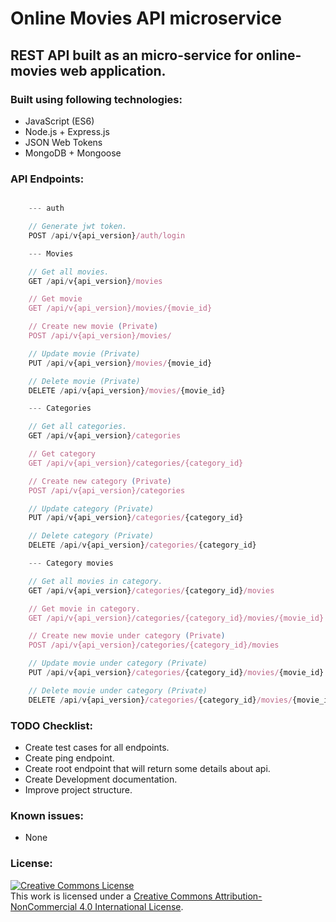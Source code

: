 # Online Movies API microservice

## REST API built as an micro-service for online-movies web application.

### Built using following technologies:

- JavaScript (ES6)
- Node.js + Express.js
- JSON Web Tokens
- MongoDB + Mongoose

### API Endpoints:

```javascript

    --- auth

    // Generate jwt token.
    POST /api/v{api_version}/auth/login

    --- Movies

    // Get all movies.
    GET /api/v{api_version}/movies

    // Get movie
    GET /api/v{api_version}/movies/{movie_id}

    // Create new movie (Private)
    POST /api/v{api_version}/movies/

    // Update movie (Private)
    PUT /api/v{api_version}/movies/{movie_id}

    // Delete movie (Private)
    DELETE /api/v{api_version}/movies/{movie_id}

    --- Categories

    // Get all categories.
    GET /api/v{api_version}/categories

    // Get category
    GET /api/v{api_version}/categories/{category_id}

    // Create new category (Private)
    POST /api/v{api_version}/categories

    // Update category (Private)
    PUT /api/v{api_version}/categories/{category_id}

    // Delete category (Private)
    DELETE /api/v{api_version}/categories/{category_id}

    --- Category movies

    // Get all movies in category.
    GET /api/v{api_version}/categories/{category_id}/movies

    // Get movie in category.
    GET /api/v{api_version}/categories/{category_id}/movies/{movie_id}

    // Create new movie under category (Private)
    POST /api/v{api_version}/categories/{category_id}/movies

    // Update movie under category (Private)
    PUT /api/v{api_version}/categories/{category_id}/movies/{movie_id}

    // Delete movie under category (Private)
    DELETE /api/v{api_version}/categories/{category_id}/movies/{movie_id}
```

### TODO Checklist:

- Create test cases for all endpoints.
- Create ping endpoint.
- Create root endpoint that will return some details about api.
- Create Development documentation.
- Improve project structure.

### Known issues:

- None

### License:

<a rel="license" href="http://creativecommons.org/licenses/by-nc/4.0/"><img alt="Creative Commons License" style="border-width:0" src="https://i.creativecommons.org/l/by-nc/4.0/88x31.png" /></a><br />This work is licensed under a <a rel="license" href="http://creativecommons.org/licenses/by-nc/4.0/">Creative Commons Attribution-NonCommercial 4.0 International License</a>.
